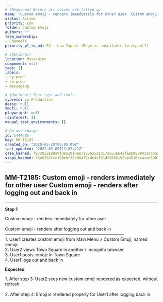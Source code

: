 ```yaml
---
# (Required) Ensure all values are filled up
name: "Custom emoji - renders immediately for other user  Custom emoji - renders after logging out and back in"
status: Active
priority: Low
folder: Custom Emoji
authors: ""
team_ownership: 
- Channels
priority_p1_to_p4: P4 - Low-Impact (Edge or unsuitable to repeat?)

# (Optional)
location: Messaging
component: null
tags: []
labels: 
- cy-prod
- se-prod
- messaging

# (Optional) Test type and tools
cypress: in Production
detox: null
mmctl: null
playwright: null
rainforest: []
manual_test_environments: []

# Do not change
id: 5444785
key: MM-T2185
created_on: "2020-05-20T06:05:09Z"
last_updated: "2022-09-09T17:57:21Z"
case_hashed: f07c032898a9fdea1013ee7183e55d1d17d053e642fe2605804119c65c6b555f3dc3b1ce3906b334468d71fa256f484a
steps_hashed: 76e63887cc199ebf36c90476cdc4cf01d3960b190ce4516bcaced5987fdc6fee0147813798757903413a01379dbfa8da
---
```


<!-- (Auto-generated) Based on frontmatter's "key" and "name" -->

## MM-T2185: Custom emoji - renders immediately for other user Custom emoji - renders after logging out and back in

---

**Step 1**

Custom emoji - renders immediately for other user\
\
Custom emoji - renders after logging out and back in\
————————————————————————————\
1\. User1 creates custom emoji from Main Menu > Custom Emoji, named :emoji:\
2\. User2 views Town Square in another / incognito browser\
3\. User1 posts :emoji: in Town Square\
4\. User1 logs out and back in

**Expected**

1\. After step 3: User2 sees new custom emoji rendered as expected, without refresh\
\
2\. After step 4: Emoji is rendered properly for User1 after logging back in
